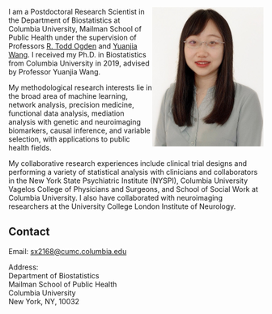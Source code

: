 <img align="right" src="assets/img/bio-photo.jpg" width="220" height="275"> I am a Postdoctoral Research Scientist in the Department of Biostatistics at Columbia University, Mailman School of Public Health under the supervision of Professors [R. Todd Ogden](https://www.publichealth.columbia.edu/people/our-faculty/to166) and [Yuanjia Wang](https://blogs.cuit.columbia.edu/yw2016/). I received my Ph.D. in Biostatistics from Columbia University in 2019, advised by Professor Yuanjia Wang.

My methodological research interests lie in the broad area of machine learning, network analysis, precision medicine, functional data analysis, mediation analysis with genetic and neuroimaging biomarkers, causal inference, and variable selection, with applications to public health fields. 

My collaborative research experiences include clinical trial designs and performing a variety of statistical analysis with clinicians and collaborators in the New York State Psychiatric Institute (NYSPI), Columbia University Vagelos College of Physicians and Surgeons, and School of Social Work at Columbia University. I also have collaborated with neuroimaging researchers at the University College London Institute of Neurology. 

## Contact

Email: sx2168@cumc.columbia.edu

Address: <br/> 
Department of Biostatistics<br/> 
Mailman School of Public Health<br/> 
Columbia University<br/> 
New York, NY, 10032

